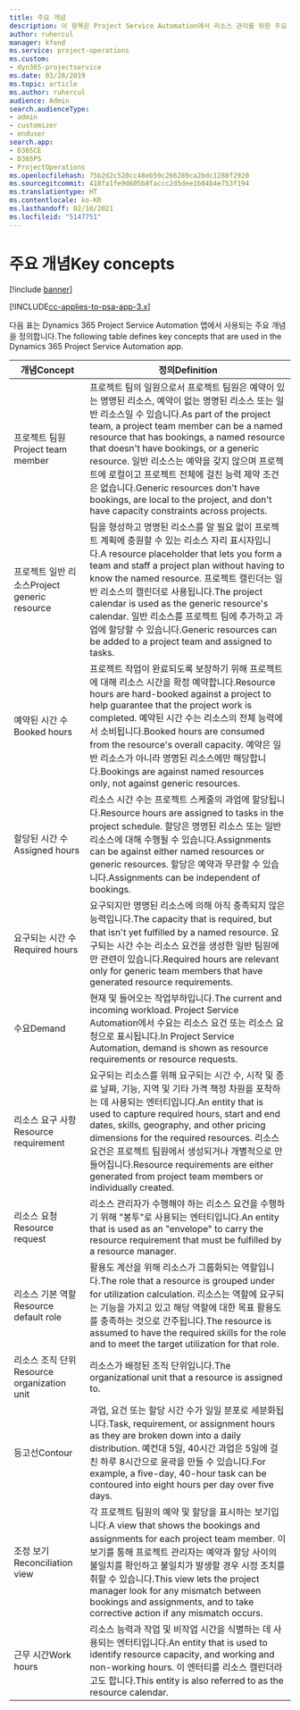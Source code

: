 ```yaml
---
title: 주요 개념
description: 이 항목은 Project Service Automation에서 리소스 관리를 위한 주요 개념에 대한 정보를 제공합니다.
author: ruhercul
manager: kfend
ms.service: project-operations
ms.custom:
- dyn365-projectservice
ms.date: 03/28/2019
ms.topic: article
ms.author: ruhercul
audience: Admin
search.audienceType:
- admin
- customizer
- enduser
search.app:
- D365CE
- D365PS
- ProjectOperations
ms.openlocfilehash: 75b2d2c520cc48eb59c266289ca2bdc1288f2920
ms.sourcegitcommit: 418fa1fe9d605b8faccc2d5dee1b04b4e753f194
ms.translationtype: HT
ms.contentlocale: ko-KR
ms.lasthandoff: 02/10/2021
ms.locfileid: "5147751"
---
```

# <a name="key-concepts"></a><span data-ttu-id="97384-103">주요 개념</span><span class="sxs-lookup"><span data-stu-id="97384-103">Key concepts</span></span>

[!include [banner](../includes/psa-now-project-operations.md)]

[!INCLUDE[cc-applies-to-psa-app-3.x](../includes/cc-applies-to-psa-app-3x.md)]

<span data-ttu-id="97384-104">다음 표는 Dynamics 365 Project Service Automation 앱에서 사용되는 주요 개념을 정의합니다.</span><span class="sxs-lookup"><span data-stu-id="97384-104">The following table defines key concepts that are used in the Dynamics 365 Project Service Automation app.</span></span>

| <span data-ttu-id="97384-105">개념</span><span class="sxs-lookup"><span data-stu-id="97384-105">Concept</span></span>                    | <span data-ttu-id="97384-106">정의</span><span class="sxs-lookup"><span data-stu-id="97384-106">Definition</span></span> |
|----------------------------|------------|
| <span data-ttu-id="97384-107">프로젝트 팀원</span><span class="sxs-lookup"><span data-stu-id="97384-107">Project team member</span></span>        | <span data-ttu-id="97384-108">프로젝트 팀의 일원으로서 프로젝트 팀원은 예약이 있는 명명된 리소스, 예약이 없는 명명된 리소스 또는 일반 리소스일 수 있습니다.</span><span class="sxs-lookup"><span data-stu-id="97384-108">As part of the project team, a project team member can be a named resource that has bookings, a named resource that doesn't have bookings, or a generic resource.</span></span> <span data-ttu-id="97384-109">일반 리소스는 예약을 갖지 않으며 프로젝트에 로컬이고 프로젝트 전체에 걸친 능력 제약 조건은 없습니다.</span><span class="sxs-lookup"><span data-stu-id="97384-109">Generic resources don't have bookings, are local to the project, and don't have capacity constraints across projects.</span></span> |
| <span data-ttu-id="97384-110">프로젝트 일반 리소스</span><span class="sxs-lookup"><span data-stu-id="97384-110">Project generic resource</span></span>   | <span data-ttu-id="97384-111">팀을 형성하고 명명된 리소스를 알 필요 없이 프로젝트 계획에 충원할 수 있는 리소스 자리 표시자입니다.</span><span class="sxs-lookup"><span data-stu-id="97384-111">A resource placeholder that lets you form a team and staff a project plan without having to know the named resource.</span></span> <span data-ttu-id="97384-112">프로젝트 캘린더는 일반 리소스의 캘린더로 사용됩니다.</span><span class="sxs-lookup"><span data-stu-id="97384-112">The project calendar is used as the generic resource's calendar.</span></span> <span data-ttu-id="97384-113">일반 리소스를 프로젝트 팀에 추가하고 과업에 할당할 수 있습니다.</span><span class="sxs-lookup"><span data-stu-id="97384-113">Generic resources can be added to a project team and assigned to tasks.</span></span> |
| <span data-ttu-id="97384-114">예약된 시간 수</span><span class="sxs-lookup"><span data-stu-id="97384-114">Booked hours</span></span>               | <span data-ttu-id="97384-115">프로젝트 작업이 완료되도록 보장하기 위해 프로젝트에 대해 리소스 시간을 확정 예약합니다.</span><span class="sxs-lookup"><span data-stu-id="97384-115">Resource hours are hard-booked against a project to help guarantee that the project work is completed.</span></span> <span data-ttu-id="97384-116">예약된 시간 수는 리소스의 전체 능력에서 소비됩니다.</span><span class="sxs-lookup"><span data-stu-id="97384-116">Booked hours are consumed from the resource's overall capacity.</span></span> <span data-ttu-id="97384-117">예약은 일반 리소스가 아니라 명명된 리소스에만 해당합니다.</span><span class="sxs-lookup"><span data-stu-id="97384-117">Bookings are against named resources only, not against generic resources.</span></span> |
| <span data-ttu-id="97384-118">할당된 시간 수</span><span class="sxs-lookup"><span data-stu-id="97384-118">Assigned hours</span></span>             | <span data-ttu-id="97384-119">리소스 시간 수는 프로젝트 스케줄의 과업에 할당됩니다.</span><span class="sxs-lookup"><span data-stu-id="97384-119">Resource hours are assigned to tasks in the project schedule.</span></span> <span data-ttu-id="97384-120">할당은 명명된 리소스 또는 일반 리소스에 대해 수행될 수 있습니다.</span><span class="sxs-lookup"><span data-stu-id="97384-120">Assignments can be against either named resources or generic resources.</span></span> <span data-ttu-id="97384-121">할당은 예약과 무관할 수 있습니다.</span><span class="sxs-lookup"><span data-stu-id="97384-121">Assignments can be independent of bookings.</span></span> |
| <span data-ttu-id="97384-122">요구되는 시간 수</span><span class="sxs-lookup"><span data-stu-id="97384-122">Required hours</span></span>             | <span data-ttu-id="97384-123">요구되지만 명명된 리소스에 의해 아직 충족되지 않은 능력입니다.</span><span class="sxs-lookup"><span data-stu-id="97384-123">The capacity that is required, but that isn't yet fulfilled by a named resource.</span></span> <span data-ttu-id="97384-124">요구되는 시간 수는 리소스 요건을 생성한 일반 팀원에만 관련이 있습니다.</span><span class="sxs-lookup"><span data-stu-id="97384-124">Required hours are relevant only for generic team members that have generated resource requirements.</span></span> |
| <span data-ttu-id="97384-125">수요</span><span class="sxs-lookup"><span data-stu-id="97384-125">Demand</span></span>                     | <span data-ttu-id="97384-126">현재 및 들어오는 작업부하입니다.</span><span class="sxs-lookup"><span data-stu-id="97384-126">The current and incoming workload.</span></span> <span data-ttu-id="97384-127">Project Service Automation에서 수요는 리소스 요건 또는 리소스 요청으로 표시됩니다.</span><span class="sxs-lookup"><span data-stu-id="97384-127">In Project Service Automation, demand is shown as resource requirements or resource requests.</span></span> |
| <span data-ttu-id="97384-128">리소스 요구 사항</span><span class="sxs-lookup"><span data-stu-id="97384-128">Resource requirement</span></span>       | <span data-ttu-id="97384-129">요구되는 리소스를 위해 요구되는 시간 수, 시작 및 종료 날짜, 기능, 지역 및 기타 가격 책정 차원을 포착하는 데 사용되는 엔터티입니다.</span><span class="sxs-lookup"><span data-stu-id="97384-129">An entity that is used to capture required hours, start and end dates, skills, geography, and other pricing dimensions for the required resources.</span></span> <span data-ttu-id="97384-130">리소스 요건은 프로젝트 팀원에서 생성되거나 개별적으로 만들어집니다.</span><span class="sxs-lookup"><span data-stu-id="97384-130">Resource requirements are either generated from project team members or individually created.</span></span> |
| <span data-ttu-id="97384-131">리소스 요청</span><span class="sxs-lookup"><span data-stu-id="97384-131">Resource request</span></span>           | <span data-ttu-id="97384-132">리소스 관리자가 수행해야 하는 리소스 요건을 수행하기 위해 "봉투"로 사용되는 엔터티입니다.</span><span class="sxs-lookup"><span data-stu-id="97384-132">An entity that is used as an "envelope" to carry the resource requirement that must be fulfilled by a resource manager.</span></span> |
| <span data-ttu-id="97384-133">리소스 기본 역할</span><span class="sxs-lookup"><span data-stu-id="97384-133">Resource default role</span></span>      | <span data-ttu-id="97384-134">활용도 계산을 위해 리소스가 그룹화되는 역할입니다.</span><span class="sxs-lookup"><span data-stu-id="97384-134">The role that a resource is grouped under for utilization calculation.</span></span> <span data-ttu-id="97384-135">리소스는 역할에 요구되는 기능을 가지고 있고 해당 역할에 대한 목표 활용도를 충족하는 것으로 간주됩니다.</span><span class="sxs-lookup"><span data-stu-id="97384-135">The resource is assumed to have the required skills for the role and to meet the target utilization for that role.</span></span> |
| <span data-ttu-id="97384-136">리소스 조직 단위</span><span class="sxs-lookup"><span data-stu-id="97384-136">Resource organization unit</span></span> | <span data-ttu-id="97384-137">리소스가 배정된 조직 단위입니다.</span><span class="sxs-lookup"><span data-stu-id="97384-137">The organizational unit that a resource is assigned to.</span></span> |
| <span data-ttu-id="97384-138">등고선</span><span class="sxs-lookup"><span data-stu-id="97384-138">Contour</span></span>                    | <span data-ttu-id="97384-139">과업, 요건 또는 할당 시간 수가 일일 분포로 세분화됩니다.</span><span class="sxs-lookup"><span data-stu-id="97384-139">Task, requirement, or assignment hours as they are broken down into a daily distribution.</span></span> <span data-ttu-id="97384-140">예컨대 5일, 40시간 과업은 5일에 걸친 하루 8시간으로 윤곽을 만들 수 있습니다.</span><span class="sxs-lookup"><span data-stu-id="97384-140">For example, a five-day, 40-hour task can be contoured into eight hours per day over five days.</span></span> |
| <span data-ttu-id="97384-141">조정 보기</span><span class="sxs-lookup"><span data-stu-id="97384-141">Reconciliation view</span></span>        | <span data-ttu-id="97384-142">각 프로젝트 팀원의 예약 및 할당을 표시하는 보기입니다.</span><span class="sxs-lookup"><span data-stu-id="97384-142">A view that shows the bookings and assignments for each project team member.</span></span> <span data-ttu-id="97384-143">이 보기를 통해 프로젝트 관리자는 예약과 할당 사이의 불일치를 확인하고 불일치가 발생할 경우 시정 조치를 취할 수 있습니다.</span><span class="sxs-lookup"><span data-stu-id="97384-143">This view lets the project manager look for any mismatch between bookings and assignments, and to take corrective action if any mismatch occurs.</span></span> |
| <span data-ttu-id="97384-144">근무 시간</span><span class="sxs-lookup"><span data-stu-id="97384-144">Work hours</span></span>                 | <span data-ttu-id="97384-145">리소스 능력과 작업 및 비작업 시간을 식별하는 데 사용되는 엔터티입니다.</span><span class="sxs-lookup"><span data-stu-id="97384-145">An entity that is used to identify resource capacity, and working and non-working hours.</span></span> <span data-ttu-id="97384-146">이 엔터티를 리소스 캘린더라고도 합니다.</span><span class="sxs-lookup"><span data-stu-id="97384-146">This entity is also referred to as the resource calendar.</span></span> |
